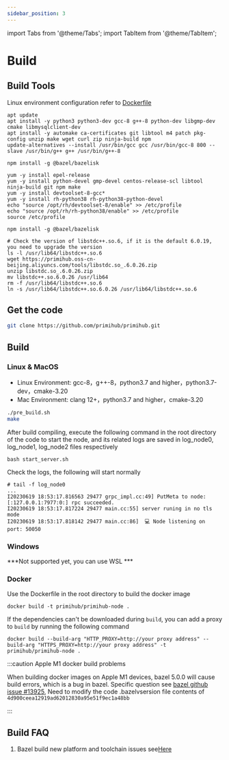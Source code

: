 ```yaml
---
sidebar_position: 3
---
```


import Tabs from '@theme/Tabs';
import TabItem from '@theme/TabItem';

# Build

## Build Tools

Linux environment configuration refer to [Dockerfile](https://github.com/primihub/primihub/blob/develop/Dockerfile) 

<Tabs>
<TabItem value="Ubuntu 20.04">

```shell
apt update
apt install -y python3 python3-dev gcc-8 g++-8 python-dev libgmp-dev cmake libmysqlclient-dev
apt install -y automake ca-certificates git libtool m4 patch pkg-config unzip make wget curl zip ninja-build npm
update-alternatives --install /usr/bin/gcc gcc /usr/bin/gcc-8 800 --slave /usr/bin/g++ g++ /usr/bin/g++-8

npm install -g @bazel/bazelisk
```
</TabItem>
<TabItem value="CentOS 7">

```shell
yum -y install epel-release
yum -y install python-devel gmp-devel centos-release-scl libtool ninja-build git npm make
yum -y install devtoolset-8-gcc*
yum -y install rh-python38 rh-python38-python-devel
echo "source /opt/rh/devtoolset-8/enable" >> /etc/profile
echo "source /opt/rh/rh-python38/enable" >> /etc/profile
source /etc/profile

npm install -g @bazel/bazelisk

# Check the version of libstdc++.so.6, if it is the default 6.0.19, you need to upgrade the version
ls -l /usr/lib64/libstdc++.so.6
wget https://primihub.oss-cn-beijing.aliyuncs.com/tools/libstdc.so_.6.0.26.zip
unzip libstdc.so_.6.0.26.zip
mv libstdc++.so.6.0.26 /usr/lib64
rm -f /usr/lib64/libstdc++.so.6
ln -s /usr/lib64/libstdc++.so.6.0.26 /usr/lib64/libstdc++.so.6
```
</TabItem>
</Tabs>

## Get the code

```bash
git clone https://github.com/primihub/primihub.git
```

## Build

<Tabs>
<TabItem value="Linux & MacOS">

### Linux & MacOS
* Linux Environment: gcc-8，g++-8，python3.7 and higher，python3.7-dev，cmake-3.20
* Mac Environment: clang 12+，python3.7 and higher，cmake-3.20

```bash
./pre_build.sh
make
```

After build compiling, execute the following command in the root directory of the code to start the node, and its related logs are saved in log_node0, log_node1, log_node2 files respectively

```shell
bash start_server.sh
```

Check the logs, the following will start normally
```
# tail -f log_node0
...
I20230619 18:53:17.816563 29477 grpc_impl.cc:49] PutMeta to node: [:127.0.0.1:7977:0:] rpc succeeded.
I20230619 18:53:17.817224 29477 main.cc:55] server runing in no tls mode
I20230619 18:53:17.818142 29477 main.cc:86]  💻 Node listening on port: 50050
```

</TabItem>
<TabItem value="Windows">

### Windows 

***Not supported yet, you can use WSL ***

</TabItem>
<TabItem value="Docker">

### Docker
Use the Dockerfile in the root directory to build the docker image

```
docker build -t primihub/primihub-node .
```
If the dependencies can't be downloaded during `build`, you can add a proxy to `build` by running the following command
```
docker build --build-arg "HTTP_PROXY=http://your proxy address" --build-arg "HTTPS_PROXY=http://your proxy address" -t primihub/primihub-node .
```
</TabItem>
</Tabs>

:::caution Apple M1 docker build problems

When building docker images on Apple M1 devices, bazel 5.0.0 will cause build errors, which is a bug in bazel. Specific question see [bazel github issue #13925](https://github.com/bazelbuild/bazel/issues/13925), Need to modify the code .bazelvsersion file contents of `4d900ceea12919ad62012830a95e51f9ec1a48bb`

:::

## Build FAQ
 1. Bazel build new platform and toolchain issues see[Here](https://docs.bazel.build/versions/5.0.0/platforms-intro.html)

     
